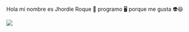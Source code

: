 
<!---
roke741/roke741 is a ✨ special ✨ repository because its `README.md` (this file) appears on your GitHub profile.
You can click the Preview link to take a look at your changes.
--->
<p style="align:center">Hola mi nombre es Jhordie Roque 👦 programo 🖥️ porque me gusta 👽😆</p>

<img src="https://user-images.githubusercontent.com/65454249/142749625-fabb65fb-b5b9-4119-85d0-5496a363a1e4.gif">
